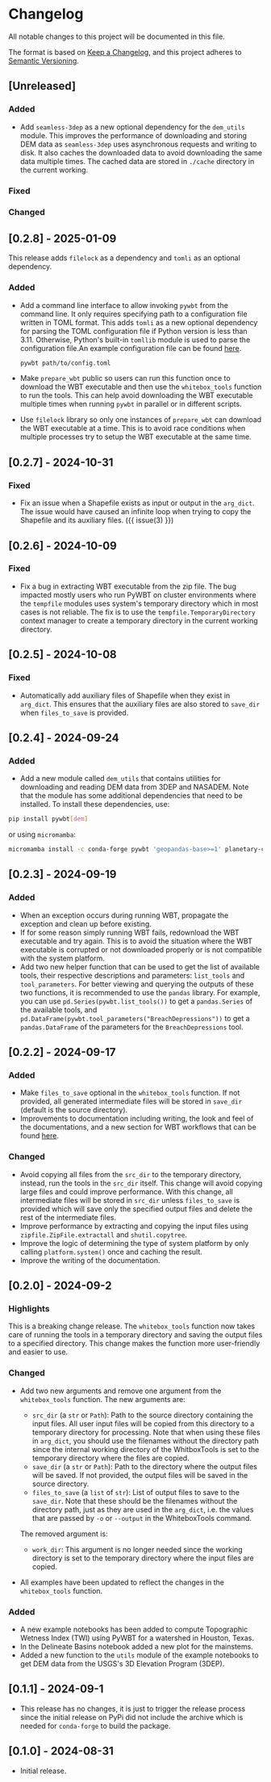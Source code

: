 # Changelog

All notable changes to this project will be documented in this file.

The format is based on [Keep a Changelog](https://keepachangelog.com/en/1.1.0/), and
this project adheres to [Semantic Versioning](https://semver.org/spec/v2.0.0.html).

## [Unreleased]

### Added

- Add `seamless-3dep` as a new optional dependency for the `dem_utils` module. This
    improves the performance of downloading and storing DEM data as `seamless-3dep` uses
    asynchronous requests and writing to disk. It also caches the downloaded data to
    avoid downloading the same data multiple times. The cached data are stored in
    `./cache` directory in the current working.

### Fixed

### Changed

## [0.2.8] - 2025-01-09

This release adds `filelock` as a dependency and `tomli` as an optional dependency.

### Added

- Add a command line interface to allow invoking `pywbt` from the command line. It only
    requires specifying path to a configuration file written in TOML format. This adds
    `tomli` as a new optional dependency for parsing the TOML configuration file if
    Python version is less than 3.11. Otherwise, Python's built-in `tomllib` module is
    used to parse the configuration file.An example configuration file can be found
    [here](https://raw.githubusercontent.com/cheginit/pywbt/main/tests/config.toml).

    ```bash
    pywbt path/to/config.toml
    ```

- Make `prepare_wbt` public so users can run this function once to download the WBT
    executable and then use the `whitebox_tools` function to run the tools. This can
    help avoid downloading the WBT executable multiple times when running `pywbt` in
    parallel or in different scripts.

- Use `filelock` library so only one instances of `prepare_wbt` can download the WBT
    executable at a time. This is to avoid race conditions when multiple processes try
    to setup the WBT executable at the same time.

## [0.2.7] - 2024-10-31

### Fixed

- Fix an issue when a Shapefile exists as input or output in the `arg_dict`. The issue
    would have caused an infinite loop when trying to copy the Shapefile and its
    auxiliary files. ({{ issue(3) }})

## [0.2.6] - 2024-10-09

### Fixed

- Fix a bug in extracting WBT executable from the zip file. The bug impacted mostly
    users who run PyWBT on cluster environments where the `tempfile` modules uses
    system's temporary directory which in most cases is not reliable. The fix is to use
    the `tempfile.TemporaryDirectory` context manager to create a temporary directory in
    the current working directory.

## [0.2.5] - 2024-10-08

### Fixed

- Automatically add auxiliary files of Shapefile when they exist in `arg_dict`. This
    ensures that the auxiliary files are also stored to `save_dir` when `files_to_save`
    is provided.

## [0.2.4] - 2024-09-24

### Added

- Add a new module called `dem_utils` that contains utilities for downloading and
    reading DEM data from 3DEP and NASADEM. Note that the module has some additional
    dependencies that need to be installed. To install these dependencies, use:

```bash
pip install pywbt[dem]
```

or using `micromamba`:

```bash
micromamba install -c conda-forge pywbt 'geopandas-base>=1' planetary-computer pystac-client rioxarray
```

## [0.2.3] - 2024-09-19

### Added

- When an exception occurs during running WBT, propagate the exception and clean up
    before existing.
- If for some reason simply running WBT fails, redownload the WBT executable and try
    again. This is to avoid the situation where the WBT executable is corrupted or not
    downloaded properly or is not compatible with the system platform.
- Add two new helper function that can be used to get the list of available tools, their
    respective descriptions and parameters: `list_tools` and `tool_parameters`. For
    better viewing and querying the outputs of these two functions, it is recommended to
    use the `pandas` library. For example, you can use `pd.Series(pywbt.list_tools())`
    to get a `pandas.Series` of the available tools, and
    `pd.DataFrame(pywbt.tool_parameters("BreachDepressions"))` to get a
    `pandas.DataFrame` of the parameters for the `BreachDepressions` tool.

## [0.2.2] - 2024-09-17

### Added

- Make `files_to_save` optional in the `whitebox_tools` function. If not provided, all
    generated intermediate files will be stored in `save_dir` (default is the source
    directory).
- Improvements to documentation including writing, the look and feel of the
    documentations, and a new section for WBT workflows that can be found
    [here](https://pywbt.readthedocs.io/latest/workflows).

### Changed

- Avoid copying all files from the `src_dir` to the temporary directory, instead, run
    the tools in the `src_dir` itself. This change will avoid copying large files and
    could improve performance. With this change, all intermediate files will be stored
    in `src_dir` unless `files_to_save` is provided which will save only the specified
    output files and delete the rest of the intermediate files.
- Improve performance by extracting and copying the input files using
    `zipfile.ZipFile.extractall` and `shutil.copytree`.
- Improve the logic of determining the type of system platform by only calling
    `platform.system()` once and caching the result.
- Improve the writing of the documentation.

## [0.2.0] - 2024-09-2

### Highlights

This is a breaking change release. The `whitebox_tools` function now takes care of
running the tools in a temporary directory and saving the output files to a specified
directory. This change makes the function more user-friendly and easier to use.

### Changed

- Add two new arguments and remove one argument from the `whitebox_tools` function. The
    new arguments are:

    - `src_dir` (a `str` or `Path`): Path to the source directory containing the input
        files. All user input files will be copied from this directory to a temporary
        directory for processing. Note that when using these files in `arg_dict`, you
        should use the filenames without the directory path since the internal working
        directory of the WhitboxTools is set to the temporary directory where the files
        are copied.
    - `save_dir` (a `str` or `Path`): Path to the directory where the output files will be
        saved. If not provided, the output files will be saved in the source directory.
    - `files_to_save` (a `list` of `str`): List of output files to save to the `save_dir`.
        Note that these should be the filenames without the directory path, just as they
        are used in the `arg_dict`, i.e. the values that are passed by `-o` or `--output`
        in the WhiteboxTools command.

    The removed argument is:

    - `work_dir`: This argument is no longer needed since the working directory is set to
        the temporary directory where the input files are copied.

- All examples have been updated to reflect the changes in the `whitebox_tools`
    function.

### Added

- A new example notebooks has been added to compute Topographic Wetness Index (TWI)
    using PyWBT for a watershed in Houston, Texas.
- In the Delineate Basins notebook added a new plot for the mainstems.
- Added a new function to the `utils` module of the example notebooks to get DEM data
    from the USGS's 3D Elevation Program (3DEP).

## [0.1.1] - 2024-09-1

- This release has no changes, it is just to trigger the release process since the
    initial release on PyPi did not include the archive which is needed for
    `conda-forge` to build the package.

## [0.1.0] - 2024-08-31

- Initial release.

